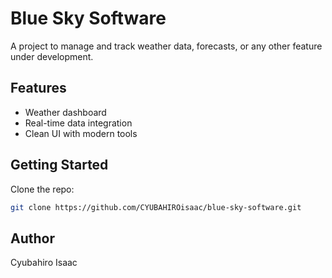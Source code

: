 # Blue Sky Software

A project to manage and track weather data, forecasts, or any other feature under development.

## Features
- Weather dashboard
- Real-time data integration
- Clean UI with modern tools

## Getting Started

Clone the repo:

```bash
git clone https://github.com/CYUBAHIROisaac/blue-sky-software.git
```

## Author
Cyubahiro Isaac
